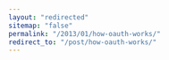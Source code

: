 ```yaml
---
layout: "redirected"
sitemap: "false"
permalink: "/2013/01/how-oauth-works/"
redirect_to: "/post/how-oauth-works/"
---
```




